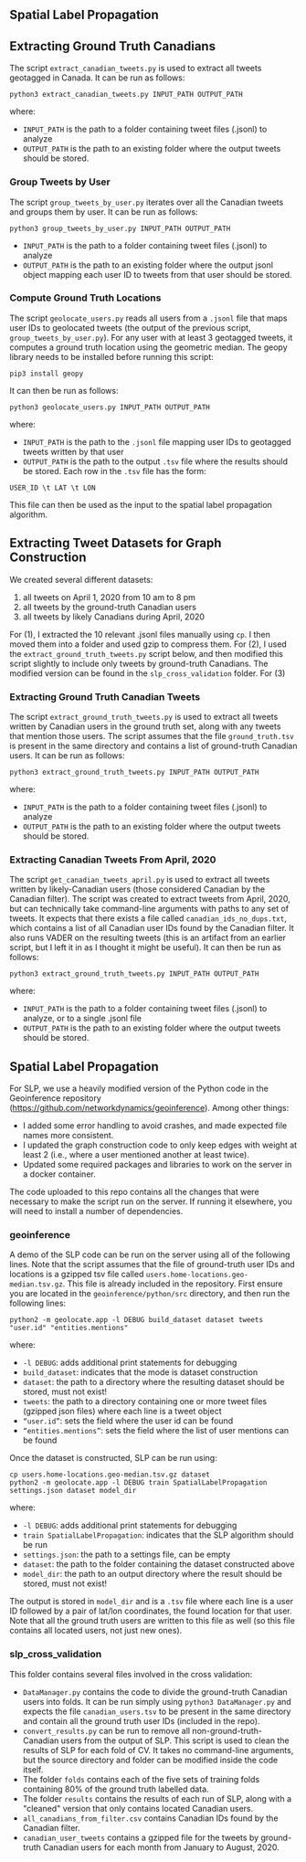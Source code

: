 ## Spatial Label Propagation

## Extracting Ground Truth Canadians 

The script `extract_canadian_tweets.py` is used to extract all tweets geotagged in Canada. It can be run as follows:
```
python3 extract_canadian_tweets.py INPUT_PATH OUTPUT_PATH
```
where:
* `INPUT_PATH` is the path to a folder containing tweet files (.jsonl) to analyze 
* `OUTPUT_PATH` is the path to an existing folder where the output tweets should be stored.

### Group Tweets by User

The script `group_tweets_by_user.py` iterates over all the Canadian tweets and groups them by user. It can be run as follows:
```
python3 group_tweets_by_user.py INPUT_PATH OUTPUT_PATH
```
* `INPUT_PATH` is the path to a folder containing tweet files (.jsonl) to analyze 
* `OUTPUT_PATH` is the path to an existing folder where the output jsonl object mapping each user ID to tweets from that user should be stored.

### Compute Ground Truth Locations

The script `geolocate_users.py` reads all users from a `.jsonl` file that maps user IDs to geolocated tweets (the output of the previous script, `group_tweets_by_user.py`). For any user with at least 3 geotagged tweets, it computes a ground truth location using the geometric median. The geopy library needs to be installed before running this script:
```
pip3 install geopy
```
It can then be run as follows:
```
python3 geolocate_users.py INPUT_PATH OUTPUT_PATH
```
where:
* `INPUT_PATH` is the path to the `.jsonl` file mapping user IDs to geotagged tweets written by that user
* `OUTPUT_PATH` is the path to the output `.tsv` file where the results should be stored. Each row in the `.tsv` file has the form:
```
USER_ID \t LAT \t LON
```
This file can then be used as the input to the spatial label propagation algorithm.

## Extracting Tweet Datasets for Graph Construction

We created several different datasets:
1. all tweets on April 1, 2020 from 10 am to 8 pm
2. all tweets by the ground-truth Canadian users
3. all tweets by likely Canadians during April, 2020

For (1), I extracted the 10 relevant .jsonl files manually using `cp`. I then moved them into a folder and used gzip to compress them. For (2), I used the `extract_ground_truth_tweets.py` script below, and then modified this script slightly to include only tweets by ground-truth Canadians. The modified version can be found in the `slp_cross_validation` folder. For (3) 

### Extracting Ground Truth Canadian Tweets

The script `extract_ground_truth_tweets.py` is used to extract all tweets written by Canadian users in the ground truth set, along with any tweets that mention those users. The script assumes that the file `ground_truth.tsv` is present in the same directory and contains a list of ground-truth Canadian users. It can be run as follows:
```
python3 extract_ground_truth_tweets.py INPUT_PATH OUTPUT_PATH
```
where:
* `INPUT_PATH` is the path to a folder containing tweet files (.jsonl) to analyze 
* `OUTPUT_PATH` is the path to an existing folder where the output tweets should be stored.

### Extracting Canadian Tweets From April, 2020

The script `get_canadian_tweets_april.py` is used to extract all tweets written by likely-Canadian users (those considered Canadian by the Canadian filter). The script was created to extract tweets from April, 2020, but can technically take command-line arguments with paths to any set of tweets. It expects that there exists a file called `canadian_ids_no_dups.txt`, which contains a list of all Canadian user IDs found by the Canadian filter. It also runs VADER on the resulting tweets (this is an artifact from an earlier script, but I left it in as I thought it might be useful). It can then be run as follows:
```
python3 extract_ground_truth_tweets.py INPUT_PATH OUTPUT_PATH
```
where:
* `INPUT_PATH` is the path to a folder containing tweet files (.jsonl) to analyze, or to a single .jsonl file
* `OUTPUT_PATH` is the path to an existing folder where the output tweets should be stored.

## Spatial Label Propagation

For SLP, we use a heavily modified version of the Python code in the Geoinference repository (https://github.com/networkdynamics/geoinference). Among other things:
* I added some error handling to avoid crashes, and made expected file names more consistent.
* I updated the graph construction code to only keep edges with weight at least 2 (i.e., where a user mentioned another at least twice).
* Updated some required packages and libraries to work on the server in a docker container.

The code uploaded to this repo contains all the changes that were necessary to make the script run on the server. If running it elsewhere, you will need to install a number of dependencies. 

### geoinference

A demo of the SLP code can be run on the server using all of the following lines. Note that the script assumes that the file of ground-truth user IDs and locations is a gzipped tsv file called `users.home-locations.geo-median.tsv.gz`. This file is already included in the repository. First ensure you are located in the `geoinference/python/src` directory, and then run the following lines:
```
python2 -m geolocate.app -l DEBUG build_dataset dataset tweets "user.id" "entities.mentions"
```
where:
* `-l DEBUG`: adds additional print statements for debugging
* `build_dataset`: indicates that the mode is dataset construction
* `dataset`: the path to a directory where the resulting dataset should be stored, must not exist!
* `tweets`: the path to a directory containing one or more tweet files (gzipped json files) where each line is a tweet object
* `“user.id”`: sets the field where the user id can be found
* `“entities.mentions”`: sets the field where the list of user mentions can be found

Once the dataset is constructed, SLP can be run using:
```
cp users.home-locations.geo-median.tsv.gz dataset
python2 -m geolocate.app -l DEBUG train SpatialLabelPropagation settings.json dataset model_dir
```
where:
* `-l DEBUG`: adds additional print statements for debugging
* `train SpatialLabelPropagation`: indicates that the SLP algorithm should be run
* `settings.json`: the path to a settings file, can be empty
* `dataset`: the path to the folder containing the dataset constructed above
* `model_dir`: the path to an output directory where the result should be stored, must not exist!

The output is stored in `model_dir` and is a `.tsv` file where each line is a user ID followed by a pair of lat/lon coordinates, the found location for that user. Note that all the ground truth users are written to this file as well (so this file contains all located users, not just new ones).

### slp_cross_validation

This folder contains several files involved in the cross validation:
* `DataManager.py` contains the code to divide the ground-truth Canadian users into folds. It can be run simply using `python3 DataManager.py` and expects the file `canadian_users.tsv` to be present in the same directory and contain all the ground truth user IDs (included in the repo).
* `convert_results.py` can be run to remove all non-ground-truth-Canadian users from the output of SLP. This script is used to clean the results of SLP for each fold of CV. It takes no command-line arguments, but the source directory and folder can be modified inside the code itself.
* The folder `folds` contains each of the five sets of training folds containing 80% of the ground truth labelled data.
* The folder `results` contains the results of each run of SLP, along with a "cleaned" version that only contains located Canadian users.
* `all_canadians_from_filter.csv` contains Canadian IDs found by the Canadian filter.
* `canadian_user_tweets` contains a gzipped file for the tweets by ground-truth Canadian users for each month from January to August, 2020.
